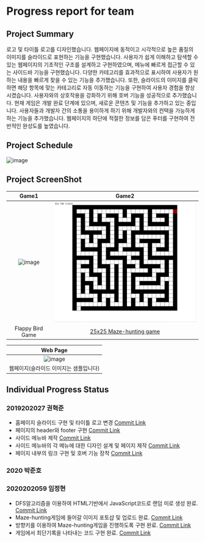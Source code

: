 # Progress report for team

## Project Summary
로고 및 타이틀 로고를 디자인했습니다. 웹페이지에 동적이고 시각적으로 높은 품질의 이미지를 슬라이드로 표현하는 기능을 구현했습니다. 사용자가 쉽게 이해하고 탐색할 수 있는 웹페이지의 기초적인 구조를 설계하고 구현하였으며, 메뉴에 빠르게 접근할 수 있는 사이드바 기능을 구현했습니다. 다양한 카테고리를 효과적으로 표시하여 사용자가 원하는 내용을 빠르게 찾을 수 있는 기능을 추가했습니다. 또한, 슬라이드의 이미지를 클릭하면 해당 항목에 맞는 카테고리로 자동 이동하는 기능을 구현하여 사용자 경험을 향상시켰습니다. 사용자와의 상호작용을 강화하기 위해 호버 기능을 성공적으로 추가했습니다.  현재 게임은 개발 완료 단계에 있으며, 새로운 콘텐츠 및 기능을 추가하고 있는 중입니다. 사용자들과 개발자 간의 소통을 용이하게 하기 위해 개발자와의 컨택을 가능하게 하는 기능을 추가했습니다. 웹페이지의 하단에 적절한 정보를 담은 푸터를 구현하여 전반적인 완성도를 높였습니다.

## Project Schedule
<img width="956" alt="image" src="https://github.com/HyuckJoon0415/Web-Blog-Game/assets/145082589/514c26a9-6eca-4f3a-9fb2-3300bffbeb36">

## Project ScreenShot
<div align="center">
    
|Game1|Game2|
|:------:|:---:|
|<img width="449" alt="image" src="https://github.com/HyuckJoon0415/Web-Blog-Game/assets/145082589/3500ce79-d0ac-4824-8c9b-d63375aadb8a"></br>|<img width="449" alt="image" src="https://github.com/HyuckJoon0415/Web-Blog-Game/blob/jeonghyeon_br/maze-hunting.png?raw=true">|
|Flappy Bird Game|<a href="https://www.youtube.com/watch?v=QpOIvg_AHZ0">25x25 Maze-hunting game</a>|
</div>


|Web Page|
|:--:|
|![image](https://github.com/HyuckJoon0415/Web-Blog-Game/assets/145082589/d72aa1ba-7caf-4472-bd12-6d7cbb5c3d54)|
|웹페이지(슬라이드 이미지는 샘플입니다)|



## Individual Progress Status
### 2019202027 권혁준
- 홈페이지 슬라이드 구현 및 타이틀 로고 변경 [Commit Link](https://github.com/HyuckJoon0415/Web-Blog-Game/commit/96a9b353a2e8b5b33de88daf8ea7f694649f2f50)
- 페이지의 header와 footer 구현 [Commit Link](https://github.com/HyuckJoon0415/Web-Blog-Game/commit/96a9b353a2e8b5b33de88daf8ea7f694649f2f50)
- 사이드 메뉴바 제작 [Commit Link](https://github.com/HyuckJoon0415/Web-Blog-Game/commit/96a9b353a2e8b5b33de88daf8ea7f694649f2f50)
- 사이드 메뉴바의 각 메뉴에 대한 디자인 설계 및 페이지 제작 [Commit Link](https://github.com/HyuckJoon0415/Web-Blog-Game/commit/96a9b353a2e8b5b33de88daf8ea7f694649f2f50)
- 페이지 내부의 링크 구현 및 호버 기능 장착 [Commit Link](https://github.com/HyuckJoon0415/Web-Blog-Game/commit/96a9b353a2e8b5b33de88daf8ea7f694649f2f50)

### 2020 박준호

### 2020202059 임정현
- DFS알고리즘을 이용하여 HTML기반에서 JavaScript코드로 랜덤 미로 생성 완료. [Commit Link](https://github.com/HyuckJoon0415/Web-Blog-Game/commit/bc5428c60ad9d9cd109e0248674e52906d2646f1)
- Maze-hunting게임에 들어갈 이미지 포토샵 및 업로드 완료. [Commit Link](https://github.com/HyuckJoon0415/Web-Blog-Game/commit/bc5428c60ad9d9cd109e0248674e52906d2646f1)
- 방향키를 이용하여 Maze-hunting게임을 진행하도록 구현 완료. [Commit Link](https://github.com/HyuckJoon0415/Web-Blog-Game/commit/bc5428c60ad9d9cd109e0248674e52906d2646f1)
- 게임에서 최단기록을 나타내는 코드 구현 완료. [Commit Link](https://github.com/HyuckJoon0415/Web-Blog-Game/commit/bc5428c60ad9d9cd109e0248674e52906d2646f1)
